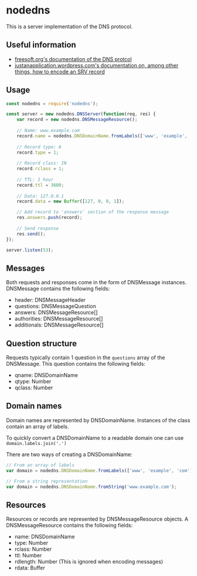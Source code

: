 # nodedns
This is a server implementation of the DNS protocol.

## Useful information
* [freesoft.org's documentation of the DNS protcol](http://www.freesoft.org/CIE/RFC/1035/38.htm)
* [justanapplication.wordpress.com's documentation on, among other things, how to encode an SRV record](https://justanapplication.wordpress.com/category/dns/dns-resource-records/dns-srv-record/)

## Usage
```javascript
const nodedns = require('nodedns');

const server = new nodedns.DNSServer(function(req, res) {
	var record = new nodedns.DNSMessageResource();
	
	// Name: www.example.com
	record.name = nodedns.DNSDomainName.fromLabels(['www', 'example', 'com']);
	
	// Record type: A
	record.type = 1;
	
	// Record class: IN
	record.rclass = 1;
	
	// TTL: 1 hour
	record.ttl = 3600;
	
	// Data: 127.0.0.1
	record.data = new Buffer([127, 0, 0, 1]);

	// Add record to 'answers' section of the response message
	res.answers.push(record);
	
	// Send response
	res.send();
});

server.listen(53);
```

## Messages
Both requests and responses come in the form of DNSMessage instances.
DNSMessage contains the following fields:

* header: DNSMessageHeader
* questions: DNSMessageQuestion
* answers: DNSMessageResource[]
* authorities: DNSMessageResource[]
* additionals: DNSMessageResource[]

## Question structure
Requests typically contain 1 question in the `questions` array of the DNSMessage.
This question contains the following fields:

* qname: DNSDomainName
* qtype: Number
* qclass: Number

## Domain names
Domain names are represented by DNSDomainName.
Instances of the class contain an array of labels.

To quickly convert a DNSDomainName to a readable domain one can use `domain.labels.join('.')`

There are two ways of creating a DNSDomainName:
```javascript
// From an array of labels
var domain = nodedns.DNSDomainName.fromLabels(['www', 'example', 'com']);

// From a string representation
var domain = nodedns.DNSDomainName.fromString('www.example.com');
```

## Resources
Resources or records are represented by DNSMessageResource objects.
A DNSMessageResource contains the following fields:

* name: DNSDomainName
* type: Number
* rclass: Number
* ttl: Number
* rdlength: Number (This is ignored when encoding messages)
* rdata: Buffer
